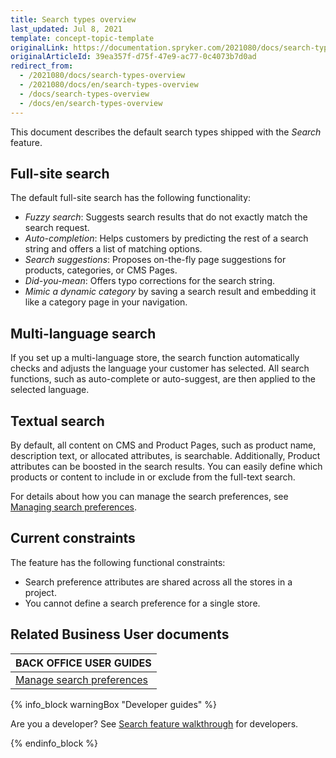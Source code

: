 ```yaml
---
title: Search types overview
last_updated: Jul 8, 2021
template: concept-topic-template
originalLink: https://documentation.spryker.com/2021080/docs/search-types-overview
originalArticleId: 39ea357f-d75f-47e9-ac77-0c4073b7d0ad
redirect_from:
  - /2021080/docs/search-types-overview
  - /2021080/docs/en/search-types-overview
  - /docs/search-types-overview
  - /docs/en/search-types-overview
---
```


This document describes the default search types shipped with the *Search* feature.


## Full-site search
The default full-site search has the following functionality:

* *Fuzzy search*: Suggests search results that do not exactly match the search request.
* *Auto-completion*: Helps customers by predicting the rest of a search string and offers a list of matching options.
* *Search suggestions*: Proposes on-the-fly page suggestions for products, categories, or CMS Pages.
* *Did-you-mean*: Offers typo corrections for the search string.
* *Mimic a dynamic category* by saving a search result and embedding it like a category page in your navigation.

## Multi-language search
If you set up a multi-language store, the search function automatically checks and adjusts the language your customer has selected. All search functions, such as auto-complete or auto-suggest, are then applied to the selected language.

## Textual search
By default, all content on CMS and Product Pages, such as product name, description text, or allocated attributes, is searchable. Additionally, Product attributes can be boosted in the search results. You can easily define which products or content to include in or exclude from the full-text search.

For details about how you can manage the search preferences, see [Managing search preferences](/docs/pbc/all/search/{{page.version}}/base-shop/manage-in-the-back-office/define-search-preferences.html).

## Current constraints

The feature has the following functional constraints:

* Search preference attributes are shared across all the stores in a project.
* You cannot define a search preference for a single store.

## Related Business User documents

|BACK OFFICE USER GUIDES|
|---|
| [Manage search preferences](/docs/pbc/all/search/{{page.version}}/base-shop/manage-in-the-back-office/define-search-preferences.html)  |

{% info_block warningBox "Developer guides" %}

Are you a developer? See [Search feature walkthrough](/docs/scos/dev/feature-walkthroughs/{{page.version}}/search-feature-walkthrough.html) for developers.

{% endinfo_block %}
